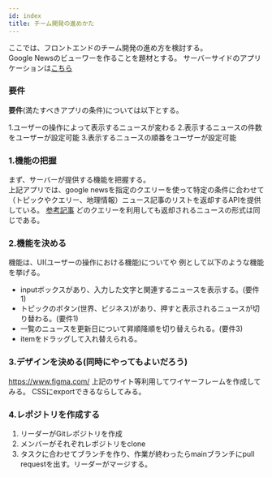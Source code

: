 ```yaml
---
id: index
title: チーム開発の進めかた
---
```



ここでは、フロントエンドのチーム開発の進め方を検討する。  
Google Newsのビューワーを作ることを題材とする。
サーバーサイドのアプリケーションは[こちら](https://github.com/KMDMNAK/Google-News-API)  

### 要件
**要件**(満たすべきアプリの条件)については以下とする。

1.ユーザーの操作によって表示するニュースが変わる
2.表示するニュースの件数をユーザーが設定可能
3.表示するニュースの順番をユーザーが設定可能



### 1.機能の把握
まず、サーバーが提供する機能を把握する。  
上記アプリでは、google newsを指定のクエリーを使って特定の条件に合わせて（トピックやクエリー、地理情報）ニュース記事のリストを返却するAPIを提供している。
[参考記事](https://qiita.com/KMD/items/872d8f4eed5d6ebf5df1)
どのクエリーを利用しても返却されるニュースの形式は同じである。

### 2.機能を決める

機能は、UI(ユーザーの操作における機能)についてや
例として以下のような機能を挙げる。

- inputボックスがあり、入力した文字と関連するニュースを表示する。(要件1)
- トピックのボタン(世界、ビジネス)があり、押すと表示されるニュースが切り替わる。(要件1)
- 一覧のニュースを更新日について昇順降順を切り替えられる。(要件3)
- itemをドラッグして入れ替えられる。


### 3.デザインを決める(同時にやってもよいだろう)

https://www.figma.com/
上記のサイト等利用してワイヤーフレームを作成してみる。
CSSにexportできるならしてみる。


### 4.レポジトリを作成する

1. リーダーがGitレポジトリを作成
2. メンバーがそれぞれレポジトリをclone
3. タスクに合わせてブランチを作り、作業が終わったらmainブランチにpull requestを出す。リーダーがマージする。

